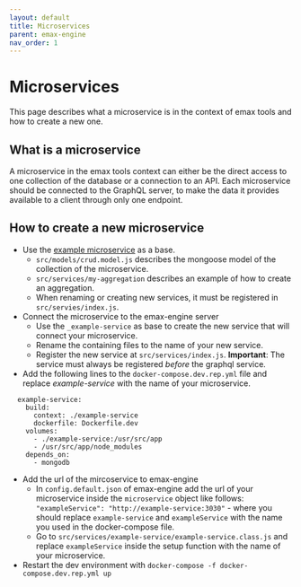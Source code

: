 ```yaml
---
layout: default
title: Microservices
parent: emax-engine
nav_order: 1
---
```


# Microservices

This page describes what a microservice is in the context of emax tools and how
to create a new one.

## What is a microservice

A microservice in the emax tools context can either be the direct access to one
collection of the database or a connection to an API. Each microservice should be
connected to the GraphQL server, to make the data it provides available to a
client through only one endpoint.

## How to create a new microservice

* Use the [example
   microservice](https://gitlab.com/emaxdigital/emax-reporting/tree/develop/example-microservice)
 as a base.
   * `src/models/crud.model.js` describes the mongoose model of the collection
of the microservice.
   * `src/services/my-aggregation` describes an example of how to create an
aggregation.
   * When renaming or creating new services, it must be registered in `src/servies/index.js`.
* Connect the microservice to the emax-engine server
   * Use the `_example-service` as base to create the new service that will
connect your microservice.
   * Rename the containing files to the name of your new service.
   * Register the new service at `src/services/index.js`.
 **Important**: The service must always be registered  *before* the graphql service.
* Add the following lines to the `docker-compose.dev.rep.yml` file and replace 
*example-service* with the name of your microservice.  

```
  example-service:
    build:
      context: ./example-service
      dockerfile: Dockerfile.dev
    volumes: 
      - ./example-service:/usr/src/app
      - /usr/src/app/node_modules
    depends_on:
      - mongodb
```

* Add the url of the mircoservice to emax-engine
   * In `config.default.json` of emax-engine add the url of your microservice
 inside the `microservice` object like follows: 
`"exampleService": "http://example-service:3030"` - where you should replace 
`example-service` and `exampleService` with the name you used in the docker-compose file.
   * Go to `src/services/example-service/example-service.class.js` and replace 
`exampleService` inside the setup function with the name of your microservice.
* Restart the dev environment with `docker-compose -f docker-compose.dev.rep.yml up`
